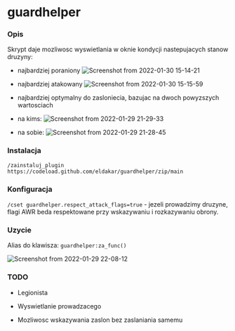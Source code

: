 # guardhelper

### Opis

Skrypt daje mozliwosc wyswietlania w oknie kondycji nastepujacych stanow druzyny:
* najbardziej poraniony
![Screenshot from 2022-01-30 15-14-21](https://user-images.githubusercontent.com/11772152/151705552-476bf6e9-092d-410d-a494-387b65a27a53.png)

* najbardziej atakowany
![Screenshot from 2022-01-30 15-15-59](https://user-images.githubusercontent.com/11772152/151705591-dd602378-64c1-49b2-b0c6-054ce6a430e9.png)

* najbardziej optymalny do zasloniecia, bazujac na dwoch powyzszych wartosciach

- na kims:
![Screenshot from 2022-01-29 21-29-33](https://user-images.githubusercontent.com/11772152/151678164-d1c45e05-3c45-44d4-9559-9750ece10819.png)

- na sobie:
![Screenshot from 2022-01-29 21-28-45](https://user-images.githubusercontent.com/11772152/151678172-c3009bdc-6132-47c8-9b10-0d5af0c3206e.png)

### Instalacja

`/zainstaluj_plugin https://codeload.github.com/eldakar/guardhelper/zip/main`

### Konfiguracja

`/cset guardhelper.respect_attack_flags=true` - jezeli prowadzimy druzyne, flagi AWR beda respektowane przy wskazywaniu i rozkazywaniu obrony.

### Uzycie

Alias do klawisza: `guardhelper:za_func()`

![Screenshot from 2022-01-29 22-08-12](https://user-images.githubusercontent.com/11772152/151679101-21a12332-bc74-4954-9cbd-8b8c9a1c8b3f.png)


### TODO
* Legionista
* Wyswietlanie prowadzacego

* Mozliwosc wskazywania zaslon bez zaslaniania samemu
